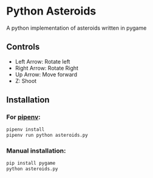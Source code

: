 # Python Asteroids

A python implementation of asteroids written in pygame

## Controls
* Left Arrow: Rotate left
* Right Arrow: Rotate Right
* Up Arrow: Move forward
* Z: Shoot

## Installation
### For [pipenv](https://pipenv.readthedocs.io/):
```bash
pipenv install
pipenv run python asteroids.py
```
### Manual installation:
```bash
pip install pygame
python asteroids.py
```
